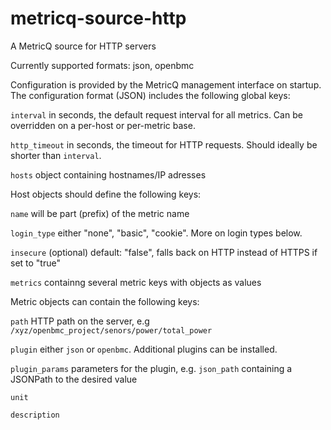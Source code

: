 # metricq-source-http

A MetricQ source for HTTP servers

Currently supported formats: json, openbmc

Configuration is provided by the MetricQ management interface on startup. The configuration format (JSON) includes the following global keys:

``interval`` in seconds, the default request interval for all metrics. Can be overridden on a per-host or per-metric base.

``http_timeout`` in seconds, the timeout for HTTP requests. Should ideally be shorter than ``interval``.

``hosts`` object containing hostnames/IP adresses 

Host objects should define the following keys:

``name`` will be part (prefix) of the metric name

``login_type`` either "none", "basic", "cookie". More on login types below.

``insecure`` (optional) default: "false", falls back on HTTP instead of HTTPS if set to "true"

``metrics`` containng several metric keys with objects as values

Metric objects can contain the following keys:

``path`` HTTP path on the server, e.g ``/xyz/openbmc_project/senors/power/total_power``

``plugin`` either ``json`` or ``openbmc``. Additional plugins can be installed.

``plugin_params`` parameters for the plugin, e.g. ``json_path`` containing a JSONPath to the desired value

``unit``

``description``

